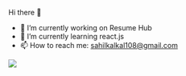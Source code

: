 Hi there 👋

- 🔭 I’m currently working on Resume Hub
- 🌱 I’m currently learning react.js
- 📫 How to reach me: sahilkalkal108@gmail.com

![](https://komarev.com/ghpvc/?username=sahilkalkal)
